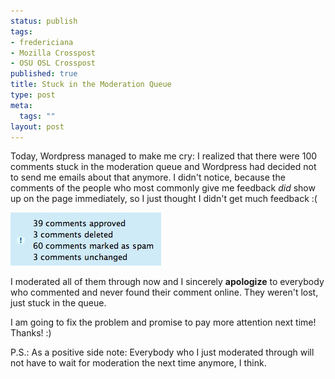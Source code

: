```yaml
--- 
status: publish
tags: 
- fredericiana
- Mozilla Crosspost
- OSU OSL Crosspost
published: true
title: Stuck in the Moderation Queue
type: post
meta: 
  tags: ""
layout: post
---
```

Today, Wordpress managed to make me cry: I realized that there were 100 comments stuck in the moderation queue and Wordpress had decided not to send me emails about that anymore. I didn't notice, because the comments of the people who most commonly give me feedback <em>did</em> show up on the page immediately, so I just thought I didn't get much feedback :(

<img src='/media/wp/2007/02/moderation-queue.jpg' alt='Moderation Queue' />

I moderated all of them through now and I sincerely <strong>apologize</strong> to everybody who commented and never found their comment online. They weren't lost, just stuck in the queue.

I am going to fix the problem and promise to pay more attention next time! Thanks! :)

P.S.: As a positive side note: Everybody who I just moderated through will not have to wait for moderation the next time anymore, I think.
